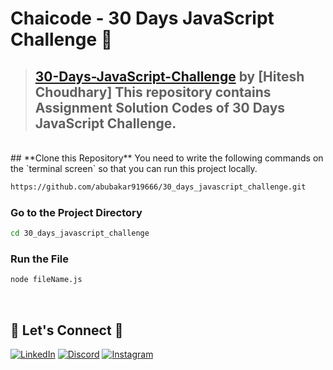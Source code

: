 # **Chaicode - 30 Days JavaScript Challenge** 🎯

> ## [30-Days-JavaScript-Challenge](https://courses.chaicode.com/learn/home) by [Hitesh Choudhary] This repository contains Assignment Solution Codes of 30 Days JavaScript Challenge.
<br/>
## **Clone this Repository** 
You need to write the following commands on the `terminal screen` so that you can run this project locally.

```bash
https://github.com/abubakar919666/30_days_javascript_challenge.git
```

### Go to the Project Directory
```sh
cd 30_days_javascript_challenge
```

### Run the File
```sh
node fileName.js
```
<br />

## 🔗 **Let's Connect** 🤝
[![LinkedIn](https://img.shields.io/badge/LinkedIn-%230077B5.svg?logo=linkedin&logoColor=white)](https://www.linkedin.com/in/m-abubakar-9a4366249/)
[![Discord](https://img.shields.io/badge/Discord-%237289DA.svg?logo=discord&logoColor=white)]() 
[![Instagram](https://img.shields.io/badge/Instagram-%23E4405F.svg?logo=Instagram&logoColor=white)]() 